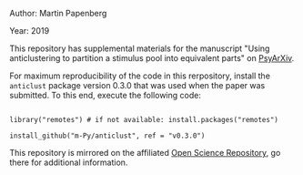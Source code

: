
Author: Martin Papenberg

Year: 2019

This repository has supplemental materials for the manuscript "Using 
anticlustering to partition a stimulus pool into equivalent parts" on 
[PsyArXiv](https://psyarxiv.com/3razc/).

For maximum reproducibility of the code in this rerpository, install
the `anticlust` package version 0.3.0 that was used when the paper was 
submitted. To this end, execute the following code:

```

library("remotes") # if not available: install.packages("remotes")

install_github("m-Py/anticlust", ref = "v0.3.0")

```

This repository is mirrored on the affiliated [Open Science Repository](https://osf.io/cd5sr/),
go there for additional information. 
